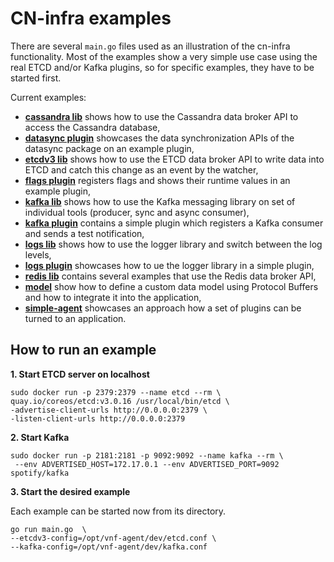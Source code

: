 # CN-infra examples

There are several `main.go` files used as an illustration of the cn-infra
functionality. Most of the examples show a very simple use case using the
real ETCD and/or Kafka plugins, so for specific examples, they have to be
started first.

Current examples:
* **[cassandra lib](cassandra_lib)** shows how to use the Cassandra data broker API
  to access the Cassandra database,
* **[datasync plugin](datasync_plugin)** showcases the data synchronization APIs of
  the datasync package on an example plugin,
* **[etcdv3 lib](etcdv3_lib)** shows how to use the ETCD data broker API 
  to write data into ETCD and catch this change as an event by the watcher,
* **[flags plugin](flags_plugin/main.go)** registers flags and shows their 
  runtime values in an example plugin,
* **[kafka lib](kafka_lib)** shows how to use the Kafka messaging library
  on set of individual tools (producer, sync and async consumer),
* **[kafka plugin](kafka_plugin/main.go)** contains a simple plugin which registers a 
  Kafka consumer and sends a test notification,
* **[logs lib](logs_lib)** shows how to use the logger library and switch between 
  the log levels,
* **[logs plugin](logs_plugin)** showcases how to ue the logger library in a 
  simple plugin,
* **[redis lib](redis_lib)** contains several examples that use the Redis data 
  broker API,
* **[model](model)** show how to define a custom data model using Protocol Buffers
  and how to integrate it into the application,
* **[simple-agent](simple-agent)** showcases an approach how a set of plugins can 
  be turned to an application.

## How to run an example

 **1. Start ETCD server on localhost**

  ```
  sudo docker run -p 2379:2379 --name etcd --rm \
  quay.io/coreos/etcd:v3.0.16 /usr/local/bin/etcd \
  -advertise-client-urls http://0.0.0.0:2379 \
  -listen-client-urls http://0.0.0.0:2379
  ```

 **2. Start Kafka**

 ```
 sudo docker run -p 2181:2181 -p 9092:9092 --name kafka --rm \
  --env ADVERTISED_HOST=172.17.0.1 --env ADVERTISED_PORT=9092 spotify/kafka
 ```

 **3. Start the desired example**

 Each example can be started now from its directory.
 ```
 go run main.go  \
 --etcdv3-config=/opt/vnf-agent/dev/etcd.conf \
 --kafka-config=/opt/vnf-agent/dev/kafka.conf
 ```
